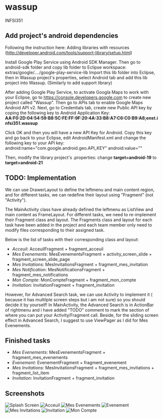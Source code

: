 # wassup
INFSI351

## Add project's android dependencies
Following the instruction here: Adding libraries with resources (http://developer.android.com/tools/support-library/setup.html)

Install Google Play Service using Android SDK Manager. Then go to android-sdk folder and copy lib folder to Eclipse workspace: extras/google/..../google-play-service-lib
Import this lib folder into Eclipse, then in Wassup project's properties, select Android tab and add this lib project into Wassup. (Similarly to add support library)

After adding Google Play Service, to activate Googla Maps to work with your Eclipse, go to https://console.developers.google.com to create new project called "Wassup". Then go to APIs tab to enable Google Maps Android API v2. Next, go to Credentials tab, create new Public API key by coping the following key to Android Application Key:
**AA:F0:2D:04:54:59:B8:5C:FE:FF:9F:20:4A:33:B8:A7:C6:C0:B9:A8;enst.infsi351.wassup**

Click OK and then you will have a new API Key for Android.
Copy this key and go back to your Eclipse, edit AndroidManifest.xml and change the following key to your API key:
            android:name="com.google.android.geo.API_KEY"
            android:value="<Your API Key>"

Then, modify the library project's .properties: change **target=android-19** to **target=android-21**

## TODO: Implementation
We can use DrawerLayout to define the leftmenu and main content region, and for different tasks, we can redefine their layout using "Fragment" (not "Activity"). 

The MainActivity class have already defined the leftmenu as ListView and main content as FrameLayout. For different tasks, we need to re-implement their Fragment class and layout. The Fragments class and layout for each task have been added in the project and each team member only need to modify files corresponding to their assigned task.

Below is the list of tasks with their corresponding class and layout:
- *Acceuil*: AcceuilFragment + fragment_acceuil
- *Mes Evenements*: MesEvenementsFragment + activity_screen_slide + fragment_screen_slide_page
- *Mes Invitations*: MesInvitationsFragment + fragment_mes_invitation
- *Mes Notification*: MesNotificationsFragment + fragment_mes_notifications
- *Mon Compte*: MonCompteFragment + fragment_mon_compte
- *Invitation*: InvitationFragment + fragment_invitation

However, for Advanced Search task, we can use Activity to implement it ( because it has multilple screen steps but i am not sure) so you should decide it by yourself! In MainActivity, the Advanced Search is in ActionBar of rightmenu and i have added "TODO" comment to mark the section of where you can put your Activity/Fragment call. Beside, for the sliding screen effect in Advanced Search, I suggest to use ViewPager as I did for Mes Evenements.

## Finished tasks
- *Mes Evenements*: MesEvenementsFragment + fragment_mes_evenements
- *Evenement*: EvenementFragment + fragment_evenement
- *Mes Invitations*: MesInvitationsFragment + fragment_mes_invitations + fragment_list_item
- *Invitation*: InvitationFragment + fragment_invitation

## Screenshots
![Splash Screen](https://github.com/tdhman/wassup/blob/master/Screenshots/splash_screen.jpg "Splash Screen")
![Acceuil](https://github.com/tdhman/wassup/blob/master/Screenshots/acceuil.jpg "Acceuil")
![Mes Evenements](https://github.com/tdhman/wassup/blob/master/Screenshots/evenement.jpg "Mes Evenements")
![Evenement](https://github.com/tdhman/wassup/blob/master/Screenshots/mes_evenements.jpg "Evenement")
![Mes Invitations](https://github.com/tdhman/wassup/blob/master/Screenshots/mes_invitations.jpg "Mes Invitations")
![Invitation](https://github.com/tdhman/wassup/blob/master/Screenshots/invitation.jpg "Invitation")
![Mon Compte](https://github.com/tdhman/wassup/blob/master/Screenshots/mon_compte.jpg "Mon Compte")
